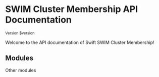 # SWIM Cluster Membership API Documentation

<small>Version $version</small>

Welcome to the API documentation of Swift SWIM Cluster Membership!

## Modules

Other modules
<!-- module links inserted here by generate_docs_api.sh -->
